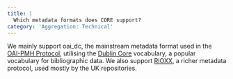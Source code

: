 ```yaml
---
title: |
  Which metadata formats does CORE support?
category: 'Aggregation: Technical'
---
```

We mainly support oai\_dc, the mainstream metadata format used in the
[OAI-PMH Protocol](http://www.openarchives.org/OAI/openarchivesprotocol.html),
utilising the [Dublin Core](http://dublincore.org/documents/dcmi-terms/)
vocabulary, a popular vocabulary for bibliographic data.
We also support [RIOXX](http://rioxx.net/), a richer metadata
protocol, used mostly by the UK repositories.
